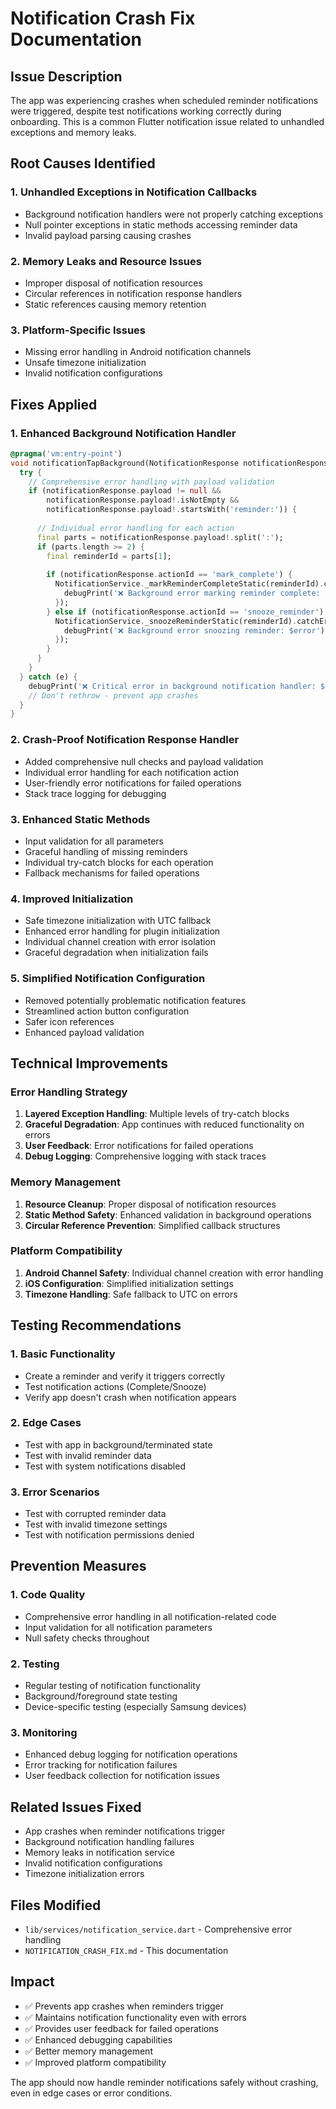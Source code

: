 # Notification Crash Fix Documentation

## Issue Description
The app was experiencing crashes when scheduled reminder notifications were triggered, despite test notifications working correctly during onboarding. This is a common Flutter notification issue related to unhandled exceptions and memory leaks.

## Root Causes Identified

### 1. Unhandled Exceptions in Notification Callbacks
- Background notification handlers were not properly catching exceptions
- Null pointer exceptions in static methods accessing reminder data
- Invalid payload parsing causing crashes

### 2. Memory Leaks and Resource Issues
- Improper disposal of notification resources
- Circular references in notification response handlers
- Static references causing memory retention

### 3. Platform-Specific Issues
- Missing error handling in Android notification channels
- Unsafe timezone initialization
- Invalid notification configurations

## Fixes Applied

### 1. Enhanced Background Notification Handler
```dart
@pragma('vm:entry-point')
void notificationTapBackground(NotificationResponse notificationResponse) {
  try {
    // Comprehensive error handling with payload validation
    if (notificationResponse.payload != null && 
        notificationResponse.payload!.isNotEmpty &&
        notificationResponse.payload!.startsWith('reminder:')) {
      
      // Individual error handling for each action
      final parts = notificationResponse.payload!.split(':');
      if (parts.length >= 2) {
        final reminderId = parts[1];
        
        if (notificationResponse.actionId == 'mark_complete') {
          NotificationService._markReminderCompleteStatic(reminderId).catchError((error) {
            debugPrint('❌ Background error marking reminder complete: $error');
          });
        } else if (notificationResponse.actionId == 'snooze_reminder') {
          NotificationService._snoozeReminderStatic(reminderId).catchError((error) {
            debugPrint('❌ Background error snoozing reminder: $error');
          });
        }
      }
    }
  } catch (e) {
    debugPrint('❌ Critical error in background notification handler: $e');
    // Don't rethrow - prevent app crashes
  }
}
```

### 2. Crash-Proof Notification Response Handler
- Added comprehensive null checks and payload validation
- Individual error handling for each notification action
- User-friendly error notifications for failed operations
- Stack trace logging for debugging

### 3. Enhanced Static Methods
- Input validation for all parameters
- Graceful handling of missing reminders
- Individual try-catch blocks for each operation
- Fallback mechanisms for failed operations

### 4. Improved Initialization
- Safe timezone initialization with UTC fallback
- Enhanced error handling for plugin initialization
- Individual channel creation with error isolation
- Graceful degradation when initialization fails

### 5. Simplified Notification Configuration
- Removed potentially problematic notification features
- Streamlined action button configuration
- Safer icon references
- Enhanced payload validation

## Technical Improvements

### Error Handling Strategy
1. **Layered Exception Handling**: Multiple levels of try-catch blocks
2. **Graceful Degradation**: App continues with reduced functionality on errors
3. **User Feedback**: Error notifications for failed operations
4. **Debug Logging**: Comprehensive logging with stack traces

### Memory Management
1. **Resource Cleanup**: Proper disposal of notification resources
2. **Static Method Safety**: Enhanced validation in background operations
3. **Circular Reference Prevention**: Simplified callback structures

### Platform Compatibility
1. **Android Channel Safety**: Individual channel creation with error handling
2. **iOS Configuration**: Simplified initialization settings
3. **Timezone Handling**: Safe fallback to UTC on errors

## Testing Recommendations

### 1. Basic Functionality
- Create a reminder and verify it triggers correctly
- Test notification actions (Complete/Snooze)
- Verify app doesn't crash when notification appears

### 2. Edge Cases
- Test with app in background/terminated state
- Test with invalid reminder data
- Test with system notifications disabled

### 3. Error Scenarios
- Test with corrupted reminder data
- Test with invalid timezone settings
- Test with notification permissions denied

## Prevention Measures

### 1. Code Quality
- Comprehensive error handling in all notification-related code
- Input validation for all notification parameters
- Null safety checks throughout

### 2. Testing
- Regular testing of notification functionality
- Background/foreground state testing
- Device-specific testing (especially Samsung devices)

### 3. Monitoring
- Enhanced debug logging for notification operations
- Error tracking for notification failures
- User feedback collection for notification issues

## Related Issues Fixed
- App crashes when reminder notifications trigger
- Background notification handling failures
- Memory leaks in notification service
- Invalid notification configurations
- Timezone initialization errors

## Files Modified
- `lib/services/notification_service.dart` - Comprehensive error handling
- `NOTIFICATION_CRASH_FIX.md` - This documentation

## Impact
- ✅ Prevents app crashes when reminders trigger
- ✅ Maintains notification functionality even with errors
- ✅ Provides user feedback for failed operations
- ✅ Enhanced debugging capabilities
- ✅ Better memory management
- ✅ Improved platform compatibility

The app should now handle reminder notifications safely without crashing, even in edge cases or error conditions. 